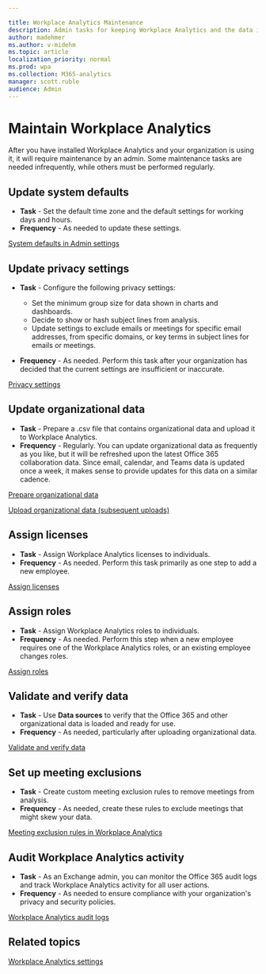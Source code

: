 ```yaml
---

title: Workplace Analytics Maintenance
description: Admin tasks for keeping Workplace Analytics and the data it uses up-to-date
author: madehmer
ms.author: v-midehm
ms.topic: article
localization_priority: normal 
ms.prod: wpa
ms.collection: M365-analytics
manager: scott.ruble
audience: Admin
---
```


# Maintain Workplace Analytics

After you have installed Workplace Analytics and your organization is using it, it will require maintenance by an admin. Some maintenance tasks are needed infrequently, while others must be performed regularly.  

## Update system defaults

 * **Task** - Set the default time zone and the default settings for working days and hours.  
 * **Frequency** - As needed to update these settings.

[System defaults in Admin settings](../use/settings.md#system-defaults)

## Update privacy settings

 * **Task** - Configure the following privacy settings:

   * Set the minimum group size for data shown in charts and dashboards.
   * Decide to show or hash subject lines from analysis.
   * Update settings to exclude emails or meetings for specific email addresses, from specific domains, or key terms in subject lines for emails or meetings.

 * **Frequency** - As needed. Perform this task after your organization has decided that the current settings are insufficient or inaccurate.

[Privacy settings](../use/settings.md#privacy-settings)

## Update organizational data

 * **Task** - Prepare a .csv file that contains organizational data and upload it to Workplace Analytics.  
 * **Frequency** - Regularly. You can update organizational data as frequently as you like, but it will be refreshed upon the latest Office 365 collaboration data. Since email, calendar, and Teams data is updated once a week, it makes sense to provide updates for this data on a similar cadence.

[Prepare organizational data](prepare-organizational-data.md)

[Upload organizational data (subsequent uploads)](upload-organizational-data.md)

## Assign licenses  

 * **Task** - Assign Workplace Analytics licenses to individuals.  
 * **Frequency** - As needed. Perform this task primarily as one step to add a new employee.

[Assign licenses](assign-licenses-to-population.md)

## Assign roles

 * **Task** - Assign Workplace Analytics roles to individuals.  
 * **Frequency** - As needed. Perform this step when a new employee requires one of the Workplace Analytics roles, or an existing employee changes roles.

[Assign roles](assign-roles-to-wpa-admins.md)

## Validate and verify data

 * **Task** - Use **Data sources** to verify that the Office 365 and other organizational data is loaded and ready for use.
 * **Frequency** - As needed, particularly after uploading organizational data.

[Validate and verify data](validate-verify-data.md)

## Set up meeting exclusions

 * **Task** - Create custom meeting exclusion rules to remove meetings from analysis.  
 * **Frequency** - As needed, create these rules to exclude meetings that might skew your data.

[Meeting exclusion rules in Workplace Analytics](../tutorials/meeting-exclusions-intro.md)

## Audit Workplace Analytics activity

 * **Task** - As an Exchange admin, you can monitor the Office 365 audit logs and track Workplace Analytics activity for all user actions.
 * **Frequency** - As needed to ensure compliance with your organization's privacy and security policies.

[Workplace Analytics audit logs](../setup/audit-logs.md)

## Related topics

[Workplace Analytics settings](../use/settings.md)